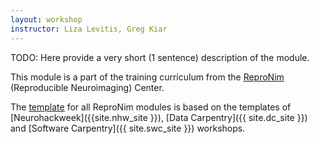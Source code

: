 ```yaml
---
layout: workshop
instructor: Liza Levitis, Greg Kiar
---
```


TODO: Here provide a very short (1 sentence) description of the module.

This module is a part of the training curriculum from
the [ReproNim](http://www.reproducibleimaging.org) (Reproducible Neuroimaging) Center.

The [template](https://github.com/repronim/module-template) for all
ReproNim modules is based on the templates of
[Neurohackweek]({{site.nhw_site }}), [Data Carpentry]({{ site.dc_site }})
and [Software Carpentry]({{ site.swc_site }}) workshops.

